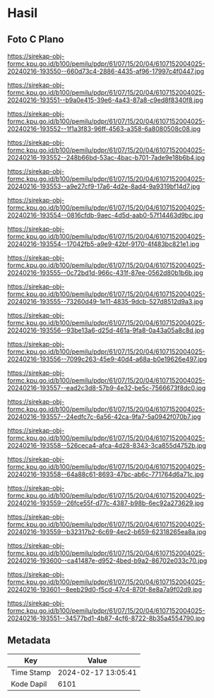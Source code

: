 # Hasil

## Foto C Plano

https://sirekap-obj-formc.kpu.go.id/b100/pemilu/pdpr/61/07/15/20/04/6107152004025-20240216-193550--660d73c4-2886-4435-af96-17997c4f0447.jpg

https://sirekap-obj-formc.kpu.go.id/b100/pemilu/pdpr/61/07/15/20/04/6107152004025-20240216-193551--b9a0e415-39e6-4a43-87a8-c9ed8f8340f8.jpg

https://sirekap-obj-formc.kpu.go.id/b100/pemilu/pdpr/61/07/15/20/04/6107152004025-20240216-193552--1f1a3f83-96ff-4563-a358-6a8080508c08.jpg

https://sirekap-obj-formc.kpu.go.id/b100/pemilu/pdpr/61/07/15/20/04/6107152004025-20240216-193552--248b66bd-53ac-4bac-b701-7ade9e18b6b4.jpg

https://sirekap-obj-formc.kpu.go.id/b100/pemilu/pdpr/61/07/15/20/04/6107152004025-20240216-193553--a9e27cf9-17a6-4d2e-8ad4-9a9319bf14d7.jpg

https://sirekap-obj-formc.kpu.go.id/b100/pemilu/pdpr/61/07/15/20/04/6107152004025-20240216-193554--0816cfdb-9aec-4d5d-aab0-57f14463d9bc.jpg

https://sirekap-obj-formc.kpu.go.id/b100/pemilu/pdpr/61/07/15/20/04/6107152004025-20240216-193554--17042fb5-a9e9-42bf-9170-4f483bc821e1.jpg

https://sirekap-obj-formc.kpu.go.id/b100/pemilu/pdpr/61/07/15/20/04/6107152004025-20240216-193555--0c72bd1d-966c-431f-87ee-0562d80b1b6b.jpg

https://sirekap-obj-formc.kpu.go.id/b100/pemilu/pdpr/61/07/15/20/04/6107152004025-20240216-193555--73260d49-1e11-4835-9dcb-527d8512d9a3.jpg

https://sirekap-obj-formc.kpu.go.id/b100/pemilu/pdpr/61/07/15/20/04/6107152004025-20240216-193556--93be13a6-d25d-461a-9fa8-0a43a05a8c8d.jpg

https://sirekap-obj-formc.kpu.go.id/b100/pemilu/pdpr/61/07/15/20/04/6107152004025-20240216-193556--7099c263-45e9-40d4-a68a-b0e19626e497.jpg

https://sirekap-obj-formc.kpu.go.id/b100/pemilu/pdpr/61/07/15/20/04/6107152004025-20240216-193557--ead2c3d8-57b9-4e32-be5c-7566673f8dc0.jpg

https://sirekap-obj-formc.kpu.go.id/b100/pemilu/pdpr/61/07/15/20/04/6107152004025-20240216-193557--24edfc7c-6a56-42ca-9fa7-5a0942f070b7.jpg

https://sirekap-obj-formc.kpu.go.id/b100/pemilu/pdpr/61/07/15/20/04/6107152004025-20240216-193558--526ceca4-afca-4d28-8343-3ca855d4752b.jpg

https://sirekap-obj-formc.kpu.go.id/b100/pemilu/pdpr/61/07/15/20/04/6107152004025-20240216-193558--64a88c61-8693-47bc-ab6c-771764d6a71c.jpg

https://sirekap-obj-formc.kpu.go.id/b100/pemilu/pdpr/61/07/15/20/04/6107152004025-20240216-193559--26fce55f-d77c-4387-b98b-6ec92a273629.jpg

https://sirekap-obj-formc.kpu.go.id/b100/pemilu/pdpr/61/07/15/20/04/6107152004025-20240216-193559--b32317b2-6c69-4ec2-b659-62318265ea8a.jpg

https://sirekap-obj-formc.kpu.go.id/b100/pemilu/pdpr/61/07/15/20/04/6107152004025-20240216-193600--ca41487e-d952-4bed-b9a2-86702e033c70.jpg

https://sirekap-obj-formc.kpu.go.id/b100/pemilu/pdpr/61/07/15/20/04/6107152004025-20240216-193601--8eeb29d0-f5cd-47c4-870f-8e8a7a9f02d9.jpg

https://sirekap-obj-formc.kpu.go.id/b100/pemilu/pdpr/61/07/15/20/04/6107152004025-20240216-193551--34577bd1-4b87-4cf6-8722-8b35a4554790.jpg


## Metadata

| Key        | Value               |
| ---------- | ------------------- |
| Time Stamp | 2024-02-17 13:05:41 |
| Kode Dapil | 6101                |



